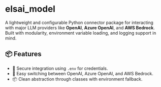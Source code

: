 # elsai_model

A lightweight and configurable Python connector package for interacting with major LLM providers like **OpenAI**, **Azure OpenAI**, and **AWS Bedrock**. Built with modularity, environment variable loading, and logging support in mind.

## 📦 Features

- 🔐 Secure integration using `.env` for credentials.
- 🔁 Easy switching between OpenAI, Azure OpenAI, and AWS Bedrock.
- 📦 Clean abstraction through classes with environment fallback.


